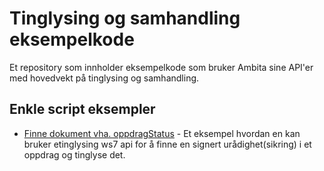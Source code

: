 # Tinglysing og samhandling eksempelkode
Et repository som innholder eksempelkode som bruker Ambita sine API'er med hovedvekt på tinglysing og samhandling.

## Enkle script eksempler
- [Finne dokument vha. oppdragStatus](bash/bruke-oppdragstatus-til-aa-finne-og-tinglyse-sikring.bash) - Et eksempel hvordan en kan bruker etinglysing ws7 api for å finne en signert urådighet(sikring) i et oppdrag og tinglyse det. 
